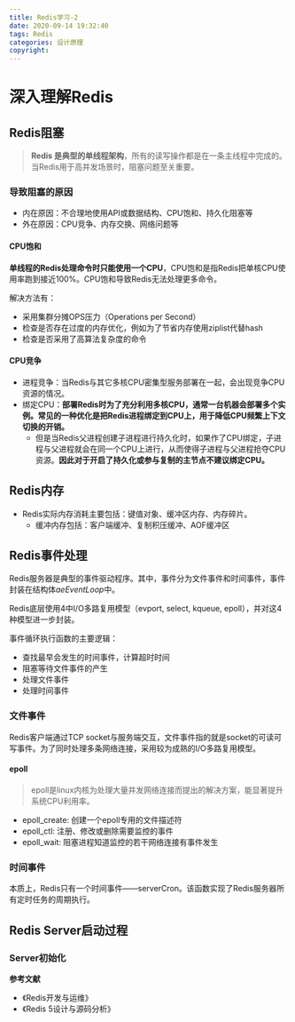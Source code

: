 ```yaml
---
title: Redis学习-2
date: 2020-09-14 19:32:40
tags: Redis 
categories: 设计原理
copyright:
---
```


# 深入理解Redis

## Redis阻塞

> **Redis 是典型的单线程架构**，所有的读写操作都是在一条主线程中完成的。当Redis用于高并发场景时，阻塞问题至关重要。

### 导致阻塞的原因

- 内在原因：不合理地使用API或数据结构、CPU饱和、持久化阻塞等
- 外在原因：CPU竞争、内存交换、网络问题等

#### CPU饱和

 **单线程的Redis处理命令时只能使用一个CPU**，CPU饱和是指Redis把单核CPU使用率跑到接近100%。CPU饱和导致Redis无法处理更多命令。

 解决方法有：
 - 采用集群分摊OPS压力（Operations per Second）
 - 检查是否存在过度的内存优化，例如为了节省内存使用ziplist代替hash
 - 检查是否采用了高算法复杂度的命令

#### CPU竞争

- 进程竞争：当Redis与其它多核CPU密集型服务部署在一起，会出现竞争CPU资源的情况。
- 绑定CPU：**部署Redis时为了充分利用多核CPU，通常一台机器会部署多个实例。常见的一种优化是把Redis进程绑定到CPU上，用于降低CPU频繁上下文切换的开销。**
    - 但是当Redis父进程创建子进程进行持久化时，如果作了CPU绑定，子进程与父进程就会在同一个CPU上进行，从而使得子进程与父进程抢夺CPU资源。**因此对于开启了持久化或参与复制的主节点不建议绑定CPU。**

## Redis内存

- Redis实际内存消耗主要包括：键值对象、缓冲区内存、内存碎片。
  - 缓冲内存包括：客户端缓冲、复制积压缓冲、AOF缓冲区 

## Redis事件处理

Redis服务器是典型的事件驱动程序。其中，事件分为文件事件和时间事件，事件封装在结构体*aeEventLoop*中。

Redis底层使用4中I/O多路复用模型（evport, select, kqueue, epoll），并对这4种模型进一步封装。

事件循环执行函数的主要逻辑：
- 查找最早会发生的时间事件，计算超时时间
- 阻塞等待文件事件的产生
- 处理文件事件
- 处理时间事件

### 文件事件

Redis客户端通过TCP socket与服务端交互，文件事件指的就是socket的可读可写事件。为了同时处理多条网络连接，采用较为成熟的I/O多路复用模型。


#### epoll

> epoll是linux内核为处理大量并发网络连接而提出的解决方案，能显著提升系统CPU利用率。

- epoll_create: 创建一个epoll专用的文件描述符
- epoll_ctl: 注册、修改或删除需要监控的事件
- epoll_wait: 阻塞进程知道监控的若干网络连接有事件发生

### 时间事件

本质上，Redis只有一个时间事件——serverCron。该函数实现了Redis服务器所有定时任务的周期执行。

## Redis Server启动过程

### Server初始化

**参考文献**
- 《Redis开发与运维》
- 《Redis 5设计与源码分析》